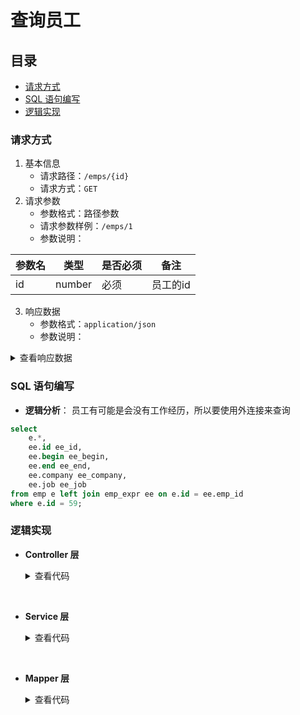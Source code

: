 # 查询员工
## 目录
- [请求方式](#请求方式)
- [SQL 语句编写](#sql-语句编写)
- [逻辑实现](#逻辑实现)

### 请求方式
1. 基本信息
    * 请求路径：`/emps/{id}`
    * 请求方式：`GET`
2. 请求参数
    * 参数格式：路径参数
    * 请求参数样例：`/emps/1`
    * 参数说明：

| 参数名 | 类型 | 是否必须 | 备注 |
|--------|------|----------|------|
| id | number | 必须 | 员工的id |

3. 响应数据
    * 参数格式：`application/json`
    * 参数说明：

<details>
<summary>查看响应数据</summary>

```json
{
    "code": 1,
    "message": "success",
    "data": {
        "id": 2,
        "username": "zhangwuji",
        "name": "张无忌",
        "gender": 1,
        "image": "https://example.com/image.jpg",
        "job": 2,
        "salary": 8000,
        "entryDate": "2015-01-01",
        "deptId": 2,
        "createDate": "2022-09-01T23:06:30",
        "updateDate": "2022-09-02T00:29:04",
        "exprList": [
            {
                "id": 1,
                "begin": "2012-07-01",
                "end": "2019-03-03",
                "company": "百度科技股份有限公司",
                "job": "Java开发",
                "empId": 2
            },
            {
                "id": 2,
                "begin": "2019-03-15",
                "end": "2023-03-01",
                "company": "阿里巴巴科技股份有限公司",
                "job": "架构师",
                "empId": 2
            }
        ]
    }
}
```

</details>

### SQL 语句编写
* **逻辑分析**： 员工有可能是会没有工作经历，所以要使用外连接来查询
```sql
select 
    e.*,
    ee.id ee_id,
    ee.begin ee_begin,
    ee.end ee_end,
    ee.company ee_company,
    ee.job ee_job
from emp e left join emp_expr ee on e.id = ee.emp_id
where e.id = 59;
```

### 逻辑实现
* **Controller 层**

    <details>
    <summary>查看代码</summary>

    ```java
    @RestController
    @RequestMapping("/emps")
    public class EmpController {
        @Autowired
        private EmpService empService;

        @GetMapping("/{id}")
        public Result getInfo(@PathVariable Integer id) {
            log.info("根据id查询员工信息，id：{}", id);
            Emp emp = empService.getInfo(id);
            return Result.success(emp);
        }
    }
    ```

    </details>

<br>

* **Service 层**

    <details>
    <summary>查看代码</summary>

    ```java
    public interface EmpService { 
        Emp getInfo(Integer id);
    }
    ```

    ```java
    @Service
    public class EmpServiceImpl implements EmpService { 
        @Autowired
        private EmpMapper empMapper;

        @Override
        public Emp getInfo(Integer id) {
            return empMapper.getInfo(id);
        }
    }
    ```

    </details>

<br>

* **Mapper 层**

    <details>
    <summary>查看代码</summary>

    ```java
    @Mapper
    public interface EmpMapper { 
        Emp getInfo(Integer id);
    }
    ```

    > 由于 SQL 语句比较复杂，所以使用 XML 方式来编写 SQL 语句

    ```xml
    <!-- 根据ID查询员工基本信息和员工工作经历信息 -->
    <mapper namespace="com.example.mapper.EmpMapper"> 
        <!-- 使用自定义封装 -->
        <resultMap id="empResultMap" type="com.example.pojo.Emp">
            <id column="id" property="id"/>
            <result column="username" property="username"/>
            <result column="name" property="name"/>
            <result column="password" property="password"/>
            <result column="gender" property="gender"/>
            <result column="image" property="image"/>
            <result column="entry_date" property="entryDate"/>
            <result column="dept_id" property="deptId"/>
            <result column="create_date" property="createDate"/>
            <result column="update_date" property="updateDate"/>
            <!-- 封装exprList -->
            <collection property="exprList" ofType="com.example.pojo.EmpExpr">
                <id column="ee_id" property="id"/>
                <result column="ee_begin" property="begin"/>
                <result column="ee_end" property="end"/>
                <result column="ee_company" property="company"/>
                <result column="ee_job" property="job"/>
                <result column="emp_id" property="empId"/>
            </collection>
        </resultMap>

        <select id="getInfo" resultType="empResultMap">
            select
                e.*,
                ee.id ee_id,
                ee.begin ee_begin,
                ee.end ee_end,
                ee.company ee_company,
                ee.job ee_job
            from emp e left join emp_expr ee on e.id = ee.emp_id
            where e.id = #{id}
        </select>
    </mapper>
    ```

    </details>
